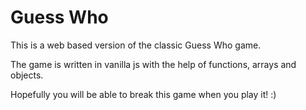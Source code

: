 # Guess Who

This is a web based version of the classic Guess Who game. 

The game is written in vanilla js with the help of functions, arrays and objects. 

Hopefully you will be able to break this game when you play it! :) 